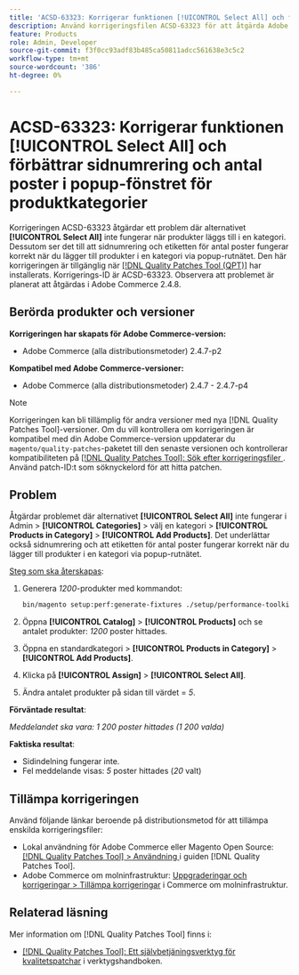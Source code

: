 ```yaml
---
title: 'ACSD-63323: Korrigerar funktionen [!UICONTROL Select All] och förbättrar sidnumrering och antal poster i popup-fönstret för produktkategorier'
description: Använd korrigeringsfilen ACSD-63323 för att åtgärda Adobe Commerce-problemet där alternativet [!UICONTROL Select All] inte fungerar när du lägger till produkter i en kategori. Dessutom ser det till att sidnumrering och etiketten för antal poster fungerar korrekt när du lägger till produkter i en kategori via popup-rutnätet.
feature: Products
role: Admin, Developer
source-git-commit: f3f0cc93adf83b485ca50811adcc561638e3c5c2
workflow-type: tm+mt
source-wordcount: '386'
ht-degree: 0%

---
```



# ACSD-63323: Korrigerar funktionen [!UICONTROL Select All] och förbättrar sidnumrering och antal poster i popup-fönstret för produktkategorier

Korrigeringen ACSD-63323 åtgärdar ett problem där alternativet **[!UICONTROL Select All]** inte fungerar när produkter läggs till i en kategori. Dessutom ser det till att sidnumrering och etiketten för antal poster fungerar korrekt när du lägger till produkter i en kategori via popup-rutnätet. Den här korrigeringen är tillgänglig när [[!DNL Quality Patches Tool (QPT)]](/help/tools/quality-patches-tool/quality-patches-tool-to-self-serve-quality-patches.md) har installerats. Korrigerings-ID är ACSD-63323. Observera att problemet är planerat att åtgärdas i Adobe Commerce 2.4.8.

## Berörda produkter och versioner

**Korrigeringen har skapats för Adobe Commerce-version:**
* Adobe Commerce (alla distributionsmetoder) 2.4.7-p2

**Kompatibel med Adobe Commerce-versioner:**
* Adobe Commerce (alla distributionsmetoder) 2.4.7 - 2.4.7-p4

>[!NOTE]
>
>Korrigeringen kan bli tillämplig för andra versioner med nya [!DNL Quality Patches Tool]-versioner. Om du vill kontrollera om korrigeringen är kompatibel med din Adobe Commerce-version uppdaterar du `magento/quality-patches`-paketet till den senaste versionen och kontrollerar kompatibiliteten på [[!DNL Quality Patches Tool]: Sök efter korrigeringsfiler ](https://experienceleague.adobe.com/tools/commerce-quality-patches/index.html). Använd patch-ID:t som söknyckelord för att hitta patchen.

## Problem

Åtgärdar problemet där alternativet **[!UICONTROL Select All]** inte fungerar i Admin > **[!UICONTROL Categories]** > välj en kategori > **[!UICONTROL Products in Category]** > **[!UICONTROL Add Products]**. Det underlättar också sidnumrering och att etiketten för antal poster fungerar korrekt när du lägger till produkter i en kategori via popup-rutnätet.


<u>Steg som ska återskapas</u>:

1. Generera *1200*-produkter med kommandot:

   ```bash
   bin/magento setup:perf:generate-fixtures ./setup/performance-toolkit/profiles/ce/small.xml
   ```

1. Öppna **[!UICONTROL Catalog]** > **[!UICONTROL Products]** och se antalet produkter: *1200* poster hittades.
1. Öppna en standardkategori > **[!UICONTROL Products in Category]** > **[!UICONTROL Add Products]**.
1. Klicka på **[!UICONTROL Assign]** > **[!UICONTROL Select All]**.
1. Ändra antalet produkter på sidan till värdet = *5*.


**Förväntade resultat**:

*Meddelandet ska vara: 1 200 poster hittades (1 200 valda)*

**Faktiska resultat**:

* Sidindelning fungerar inte.
* Fel meddelande visas: *5* poster hittades (*20* valt)

## Tillämpa korrigeringen

Använd följande länkar beroende på distributionsmetod för att tillämpa enskilda korrigeringsfiler:

* Lokal användning för Adobe Commerce eller Magento Open Source: [[!DNL Quality Patches Tool] > Användning ](/help/tools/quality-patches-tool/usage.md) i guiden [!DNL Quality Patches Tool].
* Adobe Commerce om molninfrastruktur: [Uppgraderingar och korrigeringar > Tillämpa korrigeringar](https://experienceleague.adobe.com/docs/commerce-cloud-service/user-guide/develop/upgrade/apply-patches.html) i Commerce om molninfrastruktur.


## Relaterad läsning

Mer information om [!DNL Quality Patches Tool] finns i:

* [[!DNL Quality Patches Tool]: Ett självbetjäningsverktyg för kvalitetspatchar](/help/tools/quality-patches-tool/quality-patches-tool-to-self-serve-quality-patches.md) i verktygshandboken.



